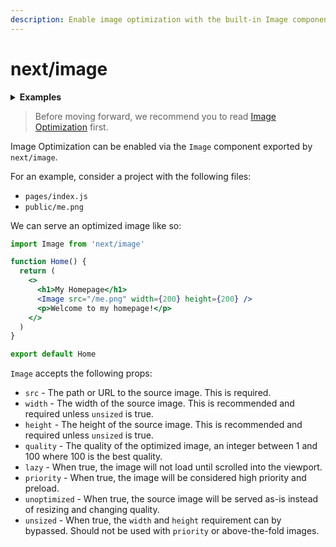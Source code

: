 ```yaml
---
description: Enable image optimization with the built-in Image component.
---
```


# next/image

<details>
  <summary><b>Examples</b></summary>
  <ul>
    <li><a href="https://github.com/vercel/next.js/tree/canary/examples/basic-image-optimization">Basic Image Optimization</a></li>
  </ul>
</details>

> Before moving forward, we recommend you to read [Image Optimization](/docs/basic-features/image-optimization.md) first.

Image Optimization can be enabled via the `Image` component exported by `next/image`.

For an example, consider a project with the following files:

- `pages/index.js`
- `public/me.png`

We can serve an optimized image like so:

```jsx
import Image from 'next/image'

function Home() {
  return (
    <>
      <h1>My Homepage</h1>
      <Image src="/me.png" width={200} height={200} />
      <p>Welcome to my homepage!</p>
    </>
  )
}

export default Home
```

`Image` accepts the following props:

- `src` - The path or URL to the source image. This is required.
- `width` - The width of the source image. This is recommended and required unless `unsized` is true.
- `height` - The height of the source image. This is recommended and required unless `unsized` is true.
- `quality` - The quality of the optimized image, an integer between 1 and 100 where 100 is the best quality.
- `lazy` - When true, the image will not load until scrolled into the viewport.
- `priority` - When true, the image will be considered high priority and preload.
- `unoptimized` - When true, the source image will be served as-is instead of resizing and changing quality.
- `unsized` - When true, the `width` and `height` requirement can by bypassed. Should not be used with `priority` or above-the-fold images.
